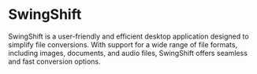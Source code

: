 # SwingShift
SwingShift is a user-friendly and efficient desktop application designed to simplify file conversions. With support for a wide range of file formats, including images, documents, and audio files, SwingShift offers seamless and fast conversion options.
